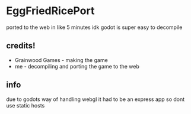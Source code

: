 # EggFriedRicePort

ported to the web in like 5 minutes idk godot is super easy to decompile

## credits!

<ul>
  <li>Grainwood Games - making the game</li>
  <li>me - decompiling and porting the game to the web</li>
</ul>

## info
due to godots way of handling webgl it had  to be an express app so dont use static hosts
